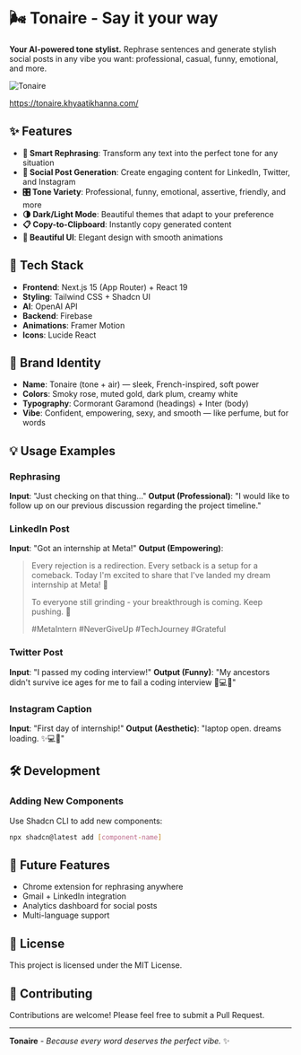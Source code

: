 # 🌬️ Tonaire - Say it your way

**Your AI-powered tone stylist.** Rephrase sentences and generate stylish social posts in any vibe you want: professional, casual, funny, emotional, and more.

![Tonaire](https://img.shields.io/badge/Tonaire-AI%20Tone%20Stylist-purple?style=for-the-badge)

https://tonaire.khyaatikhanna.com/

## ✨ Features

- **🔄 Smart Rephrasing**: Transform any text into the perfect tone for any situation
- **📝 Social Post Generation**: Create engaging content for LinkedIn, Twitter, and Instagram
- **🎛️ Tone Variety**: Professional, funny, emotional, assertive, friendly, and more
- **🌗 Dark/Light Mode**: Beautiful themes that adapt to your preference
- **📋 Copy-to-Clipboard**: Instantly copy generated content
- **🎨 Beautiful UI**: Elegant design with smooth animations

## 🧱 Tech Stack

- **Frontend**: Next.js 15 (App Router) + React 19
- **Styling**: Tailwind CSS + Shadcn UI
- **AI**: OpenAI API
- **Backend**: Firebase
- **Animations**: Framer Motion
- **Icons**: Lucide React

## 🎨 Brand Identity

- **Name**: Tonaire (tone + air) — sleek, French-inspired, soft power
- **Colors**: Smoky rose, muted gold, dark plum, creamy white
- **Typography**: Cormorant Garamond (headings) + Inter (body)
- **Vibe**: Confident, empowering, sexy, and smooth — like perfume, but for words

## 💡 Usage Examples

### Rephrasing

**Input**: "Just checking on that thing..."
**Output (Professional)**: "I would like to follow up on our previous discussion regarding the project timeline."

### LinkedIn Post

**Input**: "Got an internship at Meta!"
**Output (Empowering)**:

> Every rejection is a redirection. Every setback is a setup for a comeback. Today I'm excited to share that I've landed my dream internship at Meta! 🚀
>
> To everyone still grinding - your breakthrough is coming. Keep pushing. 💪
>
> #MetaIntern #NeverGiveUp #TechJourney #Grateful

### Twitter Post

**Input**: "I passed my coding interview!"
**Output (Funny)**: "My ancestors didn't survive ice ages for me to fail a coding interview 😤💻✅"

### Instagram Caption

**Input**: "First day of internship!"
**Output (Aesthetic)**: "laptop open. dreams loading. ✨💻🤍"

## 🛠️ Development

### Adding New Components

Use Shadcn CLI to add new components:

```bash
npx shadcn@latest add [component-name]
```

## 🌟 Future Features

- Chrome extension for rephrasing anywhere
- Gmail + LinkedIn integration
- Analytics dashboard for social posts
- Multi-language support

## 📄 License

This project is licensed under the MIT License.

## 💝 Contributing

Contributions are welcome! Please feel free to submit a Pull Request.

---

**Tonaire** - _Because every word deserves the perfect vibe._ ✨
